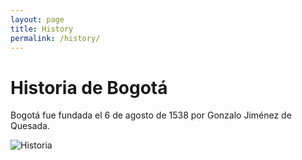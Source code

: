 ```yaml
---
layout: page
title: History
permalink: /history/
---
```


# Historia de Bogotá

Bogotá fue fundada el 6 de agosto de 1538 por Gonzalo Jiménez de Quesada.

![Historia](https://cdn.pixabay.com/photo/2012/08/14/17/49/bogota-54432_640.jpg)
